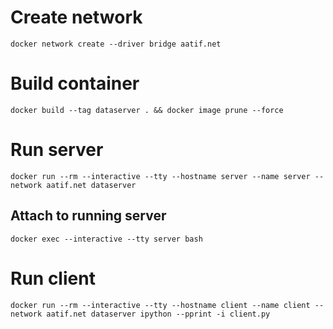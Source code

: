 # Create network
```
docker network create --driver bridge aatif.net
```
# Build container
```
docker build --tag dataserver . && docker image prune --force
```
# Run server
```
docker run --rm --interactive --tty --hostname server --name server --network aatif.net dataserver
```
## Attach to running server
```
docker exec --interactive --tty server bash
```
# Run client
```
docker run --rm --interactive --tty --hostname client --name client --network aatif.net dataserver ipython --pprint -i client.py
```